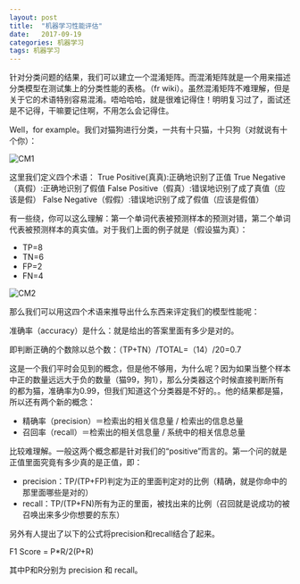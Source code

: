 ```yaml
---
layout: post
title:  "机器学习性能评估"
date:   2017-09-19 
categories: 机器学习
tags: 机器学习
---
```


针对分类问题的结果，我们可以建立一个混淆矩阵。而混淆矩阵就是一个用来描述分类模型在测试集上的分类性能的表格。（fr wiki）。虽然混淆矩阵不难理解，但是关于它的术语特别容易混淆。唔哈哈哈，就是很难记得住！明明复习过了，面试还是不记得，干嘛要记住啊，不用怎么会记得住。

Well，for example。我们对猫狗进行分类，一共有十只猫，十只狗（对就说有十个你）：

![CM1][1]

这里我们定义四个术语：
True Positive(真真):正确地识别了正值
True Negative（真假）:正确地识别了假值
False Positive（假真）:错误地识别了成了真值（应该是假）
False Negative（假假）:错误地识别了成了假值（应该是假值）

有一些绕，你可以这么理解：第一个单词代表被预测样本的预测对错，第二个单词代表被预测样本的真实值。对于我们上面的例子就是（假设猫为真）：
- TP=8
- TN=6
- FP=2
- FN=4

![CM2][2]

那么我们可以用这四个术语来推导出什么东西来评定我们的模型性能呢：

准确率（accuracy）是什么：就是给出的答案里面有多少是对的。

即判断正确的个数除以总个数：（TP+TN）/TOTAL=（14）/20=0.7

这是一个我们平时会见到的概念，但是他不够用，为什么呢？因为如果当整个样本中正的数量远远大于负的数量（猫99，狗1），那么分类器这个时候直接判断所有的都为猫，准确率为0.99，但我们知道这个分类器是不好的。。他的结果都是猫，所以还有两个新的概念：

- 精确率（precision）＝检索出的相关信息量 / 检索出的信息总量
- 召回率（recall）＝检索出的相关信息量 / 系统中的相关信息总量

比较难理解。一般这两个概念都是针对我们的“positive”而言的。第一个问的就是正值里面究竟有多少真的是正值，即：

- precision：TP/(TP+FP)判定为正的里面判定对的比例（精确，就是你命中的那里面哪些是对的）
- recall：TP/(TP+FN)所有为正的里面，被找出来的比例（召回就是说成功的被召唤出来多少你想要的东东）

另外有人提出了以下的公式将precision和recall结合了起来。

F1 Score = P*R/2(P+R)

其中P和R分别为 precision 和 recall。

  [1]: https://raw.githubusercontent.com/DukeEnglish/DukeEnglish.github.io/master/Pic-blog/CM1.png
  [2]: https://raw.githubusercontent.com/DukeEnglish/DukeEnglish.github.io/master/Pic-blog/cm2.png
